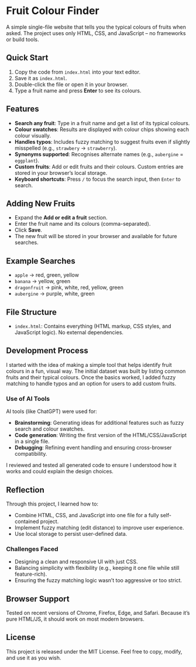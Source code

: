 # Fruit Colour Finder

A simple single-file website that tells you the typical colours of fruits when asked. The project uses only HTML, CSS, and JavaScript – no frameworks or build tools.

## Quick Start

1. Copy the code from `index.html` into your text editor.
2. Save it as `index.html`.
3. Double-click the file or open it in your browser.
4. Type a fruit name and press **Enter** to see its colours.

## Features

* **Search any fruit**: Type in a fruit name and get a list of its typical colours.
* **Colour swatches**: Results are displayed with colour chips showing each colour visually.
* **Handles typos**: Includes fuzzy matching to suggest fruits even if slightly misspelled (e.g., `strawbery` → `strawberry`).
* **Synonyms supported**: Recognises alternate names (e.g., `aubergine` = `eggplant`).
* **Custom fruits**: Add or edit fruits and their colours. Custom entries are stored in your browser’s local storage.
* **Keyboard shortcuts**: Press `/` to focus the search input, then `Enter` to search.

## Adding New Fruits

* Expand the **Add or edit a fruit** section.
* Enter the fruit name and its colours (comma-separated).
* Click **Save**.
* The new fruit will be stored in your browser and available for future searches.

## Example Searches

* `apple` → red, green, yellow
* `banana` → yellow, green
* `dragonfruit` → pink, white, red, yellow, green
* `aubergine` → purple, white, green

## File Structure

* `index.html`: Contains everything (HTML markup, CSS styles, and JavaScript logic). No external dependencies.

## Development Process

I started with the idea of making a simple tool that helps identify fruit colours in a fun, visual way. The initial dataset was built by listing common fruits and their typical colours. Once the basics worked, I added fuzzy matching to handle typos and an option for users to add custom fruits.

### Use of AI Tools

AI tools (like ChatGPT) were used for:

* **Brainstorming**: Generating ideas for additional features such as fuzzy search and colour swatches.
* **Code generation**: Writing the first version of the HTML/CSS/JavaScript in a single file.
* **Debugging**: Refining event handling and ensuring cross-browser compatibility.

I reviewed and tested all generated code to ensure I understood how it works and could explain the design choices.

## Reflection

Through this project, I learned how to:

* Combine HTML, CSS, and JavaScript into one file for a fully self-contained project.
* Implement fuzzy matching (edit distance) to improve user experience.
* Use local storage to persist user-defined data.

### Challenges Faced

* Designing a clean and responsive UI with just CSS.
* Balancing simplicity with flexibility (e.g., keeping it one file while still feature-rich).
* Ensuring the fuzzy matching logic wasn’t too aggressive or too strict.

## Browser Support

Tested on recent versions of Chrome, Firefox, Edge, and Safari. Because it’s pure HTML/JS, it should work on most modern browsers.

## License

This project is released under the MIT License. Feel free to copy, modify, and use it as you wish.
